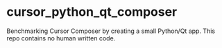 # cursor_python_qt_composer
Benchmarking Cursor Composer by creating a small Python/Qt app. This repo contains no human written code.
